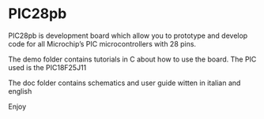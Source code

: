 # PIC28pb
PIC28pb is development board which allow you to prototype and develop code for all Microchip’s PIC microcontrollers with 28 pins.

 The demo folder contains tutorials in C about how to use the board. The PIC used is the PIC18F25J11
 
 The doc folder contains schematics and user guide witten in italian and english
 
 Enjoy
